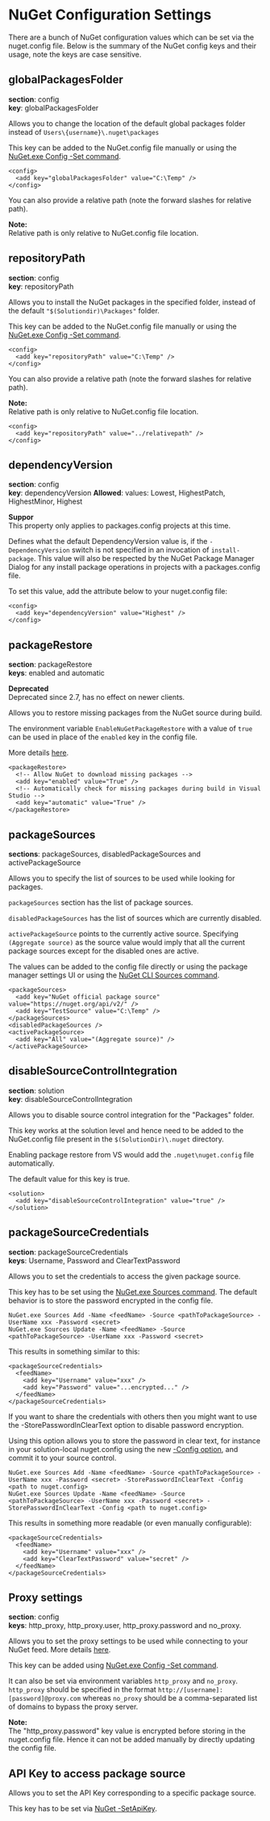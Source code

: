 ﻿# NuGet Configuration Settings

There are a bunch of NuGet configuration values which can be set via the nuget.config file. Below is the summary of the NuGet config keys and their usage, note the keys are case sensitive.


## globalPackagesFolder

**section**: config  
**key**: globalPackagesFolder

Allows  you to change the location of the default global packages folder instead of `Users\{username}\.nuget\packages`

This key can be added to the NuGet.config file manually or using the [NuGet.exe Config -Set command]().

    <config>
      <add key="globalPackagesFolder" value="C:\Temp" />
    </config>

You can also provide a relative path (note the forward slashes for relative path).

<div class="block-callout-warning">
    <strong>Note:</strong><br>
    Relative path is only relative to NuGet.config file location.
</div>

<config>
      <add key="globalPackagesFolder" value="../relativepath" />
</config>


## repositoryPath

**section**: config  
**key**: repositoryPath

Allows  you to install the NuGet packages in the specified folder, instead of the default `"$(Solutiondir)\Packages"` folder.

This key can be added to the NuGet.config file manually or using the [NuGet.exe Config -Set command]().

    <config>
      <add key="repositoryPath" value="C:\Temp" />
    </config>

You can also provide a relative path (note the forward slashes for relative path).

<div class="block-callout-warning">
    <strong>Note:</strong><br>
    Relative path is only relative to NuGet.config file location.
</div>

    <config>
      <add key="repositoryPath" value="../relativepath" />
    </config>

## dependencyVersion

**section**: config  
**key**: dependencyVersion
**Allowed**: values: Lowest, HighestPatch, HighestMinor, Highest


<div class="block-callout-info">
    <strong>Suppor</strong><br>
    This property only applies to packages.config projects at this time.
</div>

Defines what the default DependencyVersion value is, if the `-DependencyVersion` switch is not specified in an invocation of `install-package`. This value will also be respected by the NuGet Package Manager Dialog for any install package operations in projects with a packages.config file.

To set this value, add the attribute below to your nuget.config file:

    <config>
      <add key="dependencyVersion" value="Highest" />
    </config>

## packageRestore

**section**: packageRestore  
**keys**: enabled and automatic

<div class="block-callout-warning">
    <strong>Deprecated</strong><br>
    Deprecated since 2.7, has no effect on newer clients.
</div>

Allows you to restore missing packages from the NuGet source during build.

The environment variable `EnableNuGetPackageRestore` with a value of `true` can be used in place of the `enabled` key in the config file.

More details [here](Package-Restore).

    <packageRestore>
      <!-- Allow NuGet to download missing packages -->
      <add key="enabled" value="True" />
      <!-- Automatically check for missing packages during build in Visual Studio -->
      <add key="automatic" value="True" />
    </packageRestore>

## packageSources

**sections**: packageSources, disabledPackageSources and activePackageSource  

Allows you to specify the list of sources to be used while looking for packages.

`packageSources` section has the list of package sources.

`disabledPackageSources` has the list of sources which are currently disabled.

`activePackageSource` points to the currently active source. Specifying `(Aggregate source)` as the source value would imply that all the current package sources except for the disabled ones are active.

The values can be added to the config file directly or using the package manager settings UI or using the [NuGet CLI Sources command]().

    <packageSources>
      <add key="NuGet official package source" value="https://nuget.org/api/v2/" />
      <add key="TestSource" value="C:\Temp" />
    </packageSources>
    <disabledPackageSources />
    <activePackageSource>
      <add key="All" value="(Aggregate source)" />
    </activePackageSource>

## disableSourceControlIntegration

**section**: solution  
**key**: disableSourceControlIntegration

Allows you to disable source control integration for the "Packages" folder.

This key works at the solution level and hence need to be added to the NuGet.config file present in the `$(SolutionDir)\.nuget` directory.

Enabling package restore from VS would add the `.nuget\nuget.config` file automatically.

The default value for this key is true.

    <solution>
      <add key="disableSourceControlIntegration" value="true" />
    </solution>

## packageSourceCredentials

**section**: packageSourceCredentials  
**keys**: Username, Password and ClearTextPassword

Allows you to set the credentials to access the given package source.

This key has to be set using the [NuGet.exe Sources command](). The default behavior is to store the password encrypted in the config file.

    NuGet.exe Sources Add -Name <feedName> -Source <pathToPackageSource> -UserName xxx -Password <secret>
    NuGet.exe Sources Update -Name <feedName> -Source <pathToPackageSource> -UserName xxx -Password <secret> 

This results in something similar to this:

    <packageSourceCredentials>
      <feedName>
        <add key="Username" value="xxx" />
        <add key="Password" value="...encrypted..." />
      </feedName>
    </packageSourceCredentials>

If you want to share the credentials with others then you might want to use the -StorePasswordInClearText option to disable password encryption.

Using this option allows you to store the password in clear text, for instance in your solution-local nuget.config using the new [-Config option](), and commit it to your source control.

    NuGet.exe Sources Add -Name <feedName> -Source <pathToPackageSource> -UserName xxx -Password <secret> -StorePasswordInClearText -Config <path to nuget.config>
    NuGet.exe Sources Update -Name <feedName> -Source <pathToPackageSource> -UserName xxx -Password <secret> -StorePasswordInClearText -Config <path to nuget.config>

This results in something more readable (or even manually configurable):

    <packageSourceCredentials>
      <feedName>
        <add key="Username" value="xxx" />
        <add key="ClearTextPassword" value="secret" />
      </feedName>
    </packageSourceCredentials>

## Proxy settings

**section**: config  
**keys**: http_proxy, http_proxy.user, http_proxy.password and no_proxy.

Allows you to set the proxy settings to be used while connecting to your NuGet feed.
More details [here](http://skolima.blogspot.com/2012/07/nuget-proxy-settings.html).

This key can be added using [NuGet.exe Config -Set command](Command-Line-Reference#config-command).

It can also be set via environment variables `http_proxy` and `no_proxy`. `http_proxy` should be specified in the format `http://[username]:[password]@proxy.com` whereas `no_proxy` should be a comma-separated list of domains to bypass the proxy server.

<div class="block-callout-warning">
    <strong>Note:</strong><br>
    The "http_proxy.password" key value is encrypted before storing in the nuget.config file. Hence it can not be added manually by directly updating the config file.
</div>

## API Key to access package source

Allows you to set the API Key corresponding to a specific package source.

This key has to be set via [NuGet -SetApiKey]().
